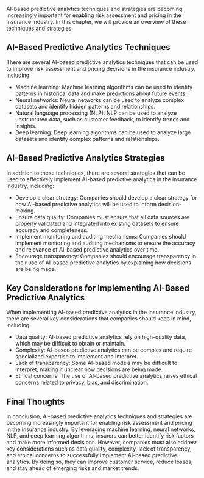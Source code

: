 
AI-based predictive analytics techniques and strategies are becoming increasingly important for enabling risk assessment and pricing in the insurance industry. In this chapter, we will provide an overview of these techniques and strategies.

AI-Based Predictive Analytics Techniques
----------------------------------------

There are several AI-based predictive analytics techniques that can be used to improve risk assessment and pricing decisions in the insurance industry, including:

* Machine learning: Machine learning algorithms can be used to identify patterns in historical data and make predictions about future events.
* Neural networks: Neural networks can be used to analyze complex datasets and identify hidden patterns and relationships.
* Natural language processing (NLP): NLP can be used to analyze unstructured data, such as customer feedback, to identify trends and insights.
* Deep learning: Deep learning algorithms can be used to analyze large datasets and identify complex patterns and relationships.

AI-Based Predictive Analytics Strategies
----------------------------------------

In addition to these techniques, there are several strategies that can be used to effectively implement AI-based predictive analytics in the insurance industry, including:

* Develop a clear strategy: Companies should develop a clear strategy for how AI-based predictive analytics will be used to inform decision-making.
* Ensure data quality: Companies must ensure that all data sources are properly validated and integrated into existing datasets to ensure accuracy and completeness.
* Implement monitoring and auditing mechanisms: Companies should implement monitoring and auditing mechanisms to ensure the accuracy and relevance of AI-based predictive analytics over time.
* Encourage transparency: Companies should encourage transparency in their use of AI-based predictive analytics by explaining how decisions are being made.

Key Considerations for Implementing AI-Based Predictive Analytics
-----------------------------------------------------------------

When implementing AI-based predictive analytics in the insurance industry, there are several key considerations that companies should keep in mind, including:

* Data quality: AI-based predictive analytics rely on high-quality data, which may be difficult to obtain or maintain.
* Complexity: AI-based predictive analytics can be complex and require specialized expertise to implement and interpret.
* Lack of transparency: Some AI-based models may be difficult to interpret, making it unclear how decisions are being made.
* Ethical concerns: The use of AI-based predictive analytics raises ethical concerns related to privacy, bias, and discrimination.

Final Thoughts
--------------

In conclusion, AI-based predictive analytics techniques and strategies are becoming increasingly important for enabling risk assessment and pricing in the insurance industry. By leveraging machine learning, neural networks, NLP, and deep learning algorithms, insurers can better identify risk factors and make more informed decisions. However, companies must also address key considerations such as data quality, complexity, lack of transparency, and ethical concerns to successfully implement AI-based predictive analytics. By doing so, they can improve customer service, reduce losses, and stay ahead of emerging risks and market trends.
